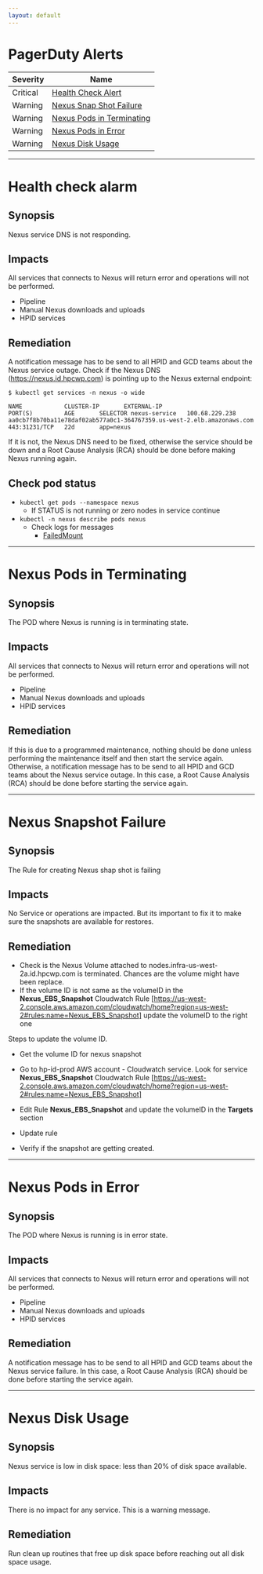 ```yaml
---
layout: default
---
```

# PagerDuty Alerts

| Severity | Name |
| ------------- |-------------|
| Critical | [Health Check Alert](#health-check-alarm) |
| Warning | [Nexus Snap Shot Failure](#nexus-snapshot-failure) |
| Warning | [Nexus Pods in Terminating](#nexus-pods-in-terminating) |
| Warning | [Nexus Pods in Error](#nexus-pods-in-error) |
| Warning | [Nexus Disk Usage](#nexus-disk-usage) |

---

# Health check alarm

## Synopsis

Nexus service DNS is not responding.

## Impacts

All services that connects to Nexus will return error and operations will not be performed.

* Pipeline
* Manual Nexus downloads and uploads
* HPID services

## Remediation

A notification message has to be send to all HPID and GCD teams about the Nexus service outage.
Check if the Nexus DNS (https://nexus.id.hpcwp.com) is pointing up to the Nexus external endpoint:

`$ kubectl get services -n nexus -o wide`

`NAME            CLUSTER-IP       EXTERNAL-IP                                                              PORT(S)         AGE       SELECTOR
nexus-service   100.68.229.238   aa0cb7f8b70ba11e78daf02ab577a0c1-364767359.us-west-2.elb.amazonaws.com   443:31231/TCP   22d       app=nexus`

If it is not, the Nexus DNS need to be fixed, otherwise the service should be down and a Root Cause Analysis (RCA) should be done before making Nexus running again.

## Check pod status

 - `kubectl get pods --namespace nexus`
   - If STATUS is not running or zero nodes in service continue
 - `kubectl -n nexus describe pods nexus`
   - Check logs for messages
     - [FailedMount](errors_failedmount.md)


---
# Nexus Pods in Terminating

## Synopsis

The POD where Nexus is running is in terminating state.

## Impacts

All services that connects to Nexus will return error and operations will not be performed.

* Pipeline
* Manual Nexus downloads and uploads
* HPID services


## Remediation

If this is due to a programmed maintenance, nothing should be done unless performing the maintenance itself and then start the service again. Otherwise, a notification message has to be send to all HPID and GCD teams about the Nexus service outage. In this case, a Root Cause Analysis (RCA) should be done before starting the service again.

---
# Nexus Snapshot Failure

## Synopsis

The Rule for creating Nexus shap shot is failing

## Impacts

No Service or operations are impacted.
But its important to fix it to make sure the snapshots are available for restores.


## Remediation

* Check is the Nexus Volume attached to nodes.infra-us-west-2a.id.hpcwp.com is terminated. 
  Chances are the volume might have been replace.
* If the volume ID is not same as the volumeID in the **Nexus_EBS_Snapshot** Cloudwatch Rule [https://us-west-2.console.aws.amazon.com/cloudwatch/home?region=us-west-2#rules:name=Nexus_EBS_Snapshot] update the volumeID to the right one

Steps to update the volume ID.
* Get the volume ID for nexus snapshot 
* Go to hp-id-prod AWS account - Cloudwatch service. Look for service **Nexus_EBS_Snapshot** Cloudwatch Rule [https://us-west-2.console.aws.amazon.com/cloudwatch/home?region=us-west-2#rules:name=Nexus_EBS_Snapshot]

* Edit Rule **Nexus_EBS_Snapshot** and update the volumeID in the **Targets** section 
* Update rule 
* Verify if the snapshot are getting created. 

---
# Nexus Pods in Error

## Synopsis

The POD where Nexus is running is in error state.

## Impacts

All services that connects to Nexus will return error and operations will not be performed.

* Pipeline
* Manual Nexus downloads and uploads
* HPID services

## Remediation

A notification message has to be send to all HPID and GCD teams about the Nexus service failure. In this case, a Root Cause Analysis (RCA) should be done before starting the service again.

---

# Nexus Disk Usage

## Synopsis

Nexus service is low in disk space: less than 20% of disk space available.

## Impacts

There is no impact for any service. This is a warning message.

## Remediation

Run clean up routines that free up disk space before reaching out all disk space usage.
